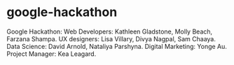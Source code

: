 # google-hackathon
Google Hackathon: Web Developers: Kathleen Gladstone, Molly Beach, Farzana Shampa. UX designers: Lisa Villary, Divya Nagpal, Sam Chaaya. Data Science: David Arnold,  Nataliya Parshyna. Digital Marketing: Yonge Au. Project Manager: Kea Leagard.



